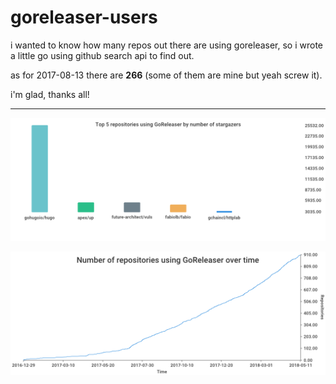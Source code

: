 # goreleaser-users

i wanted to know how many repos out there are using goreleaser, so
i wrote a little go using github search api to find out.

as for 2017-08-13 there are **266** (some of them are mine but yeah screw it).

i'm glad, thanks all!

----

![stars](https://raw.githubusercontent.com/caarlos0/goreleaser-users/master/stars.png)

![repos](https://raw.githubusercontent.com/caarlos0/goreleaser-users/master/repos.png)
